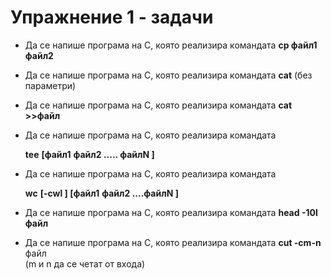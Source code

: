 # Упражнение 1 - задачи

-   Да се напише програма на C, която реализира командата **cp файл1 файл2**
    
-   Да се напише програма на C, която реализира командата **cat** (без параметри)
    
-   Да се напише програма на C, която реализира командата **cat >>файл**
    
-   Да се напише програма на C, която реализира командата
    

      **tee** **[****файл****1** **файл2 ..... файлN ]**

-   Да се напише програма на C, която реализира командатa

	**wc** **[-cwl ] [****файл****1** **файл2 ....файлN ]**

-   Да се напише програма на C, която реализира командата **head -10l файл**
    
-   Да се напише програма на C, която реализира командата **cut -cm-n** файл  
    (m и n да се четат от входа)